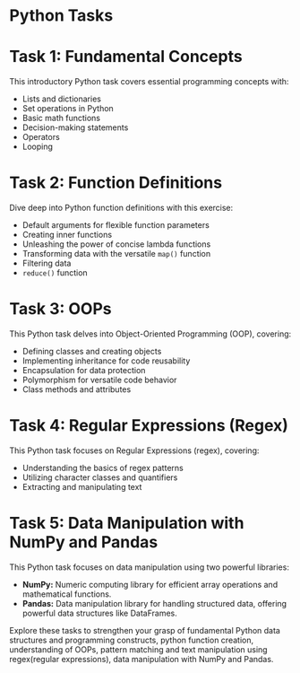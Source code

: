 # Python Tasks

# Task 1: Fundamental Concepts

This introductory Python task covers essential programming concepts with:
- Lists and dictionaries
- Set operations in Python
- Basic math functions
- Decision-making statements
- Operators
- Looping

 # Task 2: Function Definitions

Dive deep into Python function definitions with this exercise:
- Default arguments for flexible function parameters
- Creating inner functions
- Unleashing the power of concise lambda functions
- Transforming data with the versatile `map()` function
- Filtering data 
- `reduce()` function

# Task 3: OOPs

This Python task delves into Object-Oriented Programming (OOP), covering:
- Defining classes and creating objects
- Implementing inheritance for code reusability
- Encapsulation for data protection
- Polymorphism for versatile code behavior
- Class methods and attributes


# Task 4: Regular Expressions (Regex)

This Python task focuses on Regular Expressions (regex), covering:
- Understanding the basics of regex patterns
- Utilizing character classes and quantifiers
- Extracting and manipulating text 

# Task 5: Data Manipulation with NumPy and Pandas

This Python task focuses on data manipulation using two powerful libraries:
- **NumPy:** Numeric computing library for efficient array operations and mathematical functions.
- **Pandas:** Data manipulation library for handling structured data, offering powerful data structures like DataFrames.


Explore these tasks to strengthen your grasp of fundamental Python data structures and programming constructs, python function creation, understanding of OOPs, pattern matching and text manipulation using regex(regular expressions), data manipulation with NumPy and Pandas.



